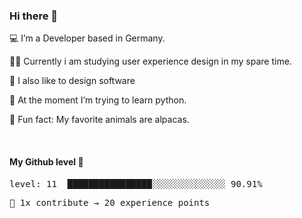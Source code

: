 ### Hi there 👋

💻 I’m a Developer based in Germany. <br />

👨‍🎓 Currently i am studying user experience design in my spare time. <br />

🎨 I also like to design software

🐍 At the moment I’m trying to learn python. <br />

🦙 Fun fact: My favorite animals are alpacas. <br />

<br />

#### My Github level 🎊

<!--README_LEVEL_UP:START-->
<pre>level: 11  ████████████████░░░░░░░░░░░░░░ 90.91%</pre>
<pre>💪 1x contribute → 20 experience points</pre>
<!--README_LEVEL_UP:END-->
